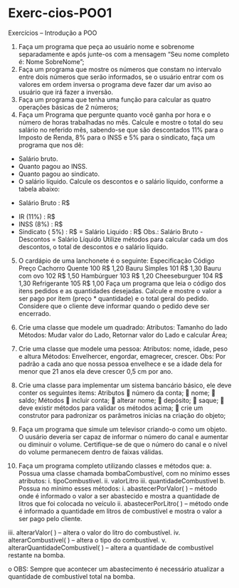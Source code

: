# Exerc-cios-POO1

Exercícios – Introdução a POO

1. Faça um programa que peça ao usuário nome e sobrenome separadamente
e após junte-os com a mensagem “Seu nome completo é: Nome
SobreNome”;
2. Faça um programa que mostre os números que constam no intervalo entre
dois números que serão informados, se o usuário entrar com os valores em
ordem inversa o programa deve fazer dar um aviso ao usuário que irá fazer
a inversão.
3. Faça um programa que tenha uma função para calcular as quatro operações
básicas de 2 números;
4. Faça um Programa que pergunte quanto você ganha por hora e o número de
horas trabalhadas no mês. Calcule e mostre o total do seu salário no referido
mês, sabendo-se que são descontados 11% para o Imposto de Renda, 8%
para o INSS e 5% para o sindicato, faça um programa que nos dê:
- Salário bruto.
- Quanto pagou ao INSS.
- Quanto pagou ao sindicato.
- O salário líquido.
Calcule os descontos e o salário líquido, conforme a tabela abaixo:
+ Salário Bruto : R$
- IR (11%) : R$
- INSS (8%) : R$
- Sindicato ( 5%) : R$
= Salário Liquido : R$
Obs.: Salário Bruto - Descontos = Salário Líquido
Utilize métodos para calcular cada um dos descontos, o total de descontos e
o salário líquido.
5. O cardápio de uma lanchonete é o seguinte:
Especificação Código Preço
Cachorro Quente 100 R$ 1,20
Bauru Simples 101 R$ 1,30
Bauru com ovo 102 R$ 1,50
Hambúrguer 103 R$ 1,20
Cheeseburguer 104 R$ 1,30
Refrigerante 105 R$ 1,00
Faça um programa que leia o código dos itens pedidos e as quantidades
desejadas. Calcule e mostre o valor a ser pago por item (preço * quantidade)
e o total geral do pedido. Considere que o cliente deve informar quando o
pedido deve ser encerrado.
6. Crie uma classe que modele um quadrado:
Atributos: Tamanho do lado
Métodos: Mudar valor do Lado, Retornar valor do Lado e calcular Área;
7. Crie uma classe que modele uma pessoa:
Atributos: nome, idade, peso e altura
Métodos: Envelhercer, engordar, emagrecer, crescer.
Obs: Por padrão a cada ano que nossa pessoa envelhece e se a idade dela
for menor que 21 anos ela deve crescer 0,5 cm por ano.

8. Crie uma classe para implementar um sistema bancário básico, ele deve conter
os seguintes items:
Atributos
 número da conta;
 nome;
 saldo;
Métodos
 incluir conta;
 alterar nome;
 depósito;
 saque;
 deve existir métodos para validar os métodos acima;
 crie um construtor para padronizar os parâmetros inicias na criação
do objeto;

10. Faça um programa que simule um televisor criando-o como um objeto. O
uusário deveria ser capaz de informar o número do canal e aumentar ou
diminuir o volume. Certifique-se de que o número do canal e o nível do
volume permanecem dentro de faixas válidas.
11. Faça um programa completo utilizando classes e métodos que:
a. Possua uma classe chamada bombaCombustível, com no mínimo
esses atributos:
i. tipoCombustivel.
ii. valorLitro
iii. quantidadeCombustivel
b. Possua no mínimo esses métodos:
i. abastecerPorValor( ) – método onde é informado o valor a ser
abastecido e mostra a quantidade de litros que foi colocada no
veículo
ii. abastecerPorLitro( ) – método onde é informado a quantidade
em litros de combustível e mostra o valor a ser pago pelo
cliente.

iii. alterarValor( ) – altera o valor do litro do combustível.
iv. alterarCombustivel( ) – altera o tipo do combustível.
v. alterarQuantidadeCombustivel( ) – altera a quantidade de
combustível restante na bomba.

o OBS: Sempre que acontecer um abastecimento é necessário atualizar
a quantidade de combustível total na bomba.
